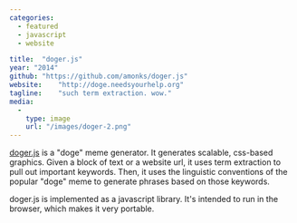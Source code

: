 ```yaml
---
categories:
  - featured
  - javascript
  - website

title:  "doger.js"
year: "2014"
github: "https://github.com/amonks/doger.js"
website:    "http://doge.needsyourhelp.org"
tagline:    "such term extraction. wow."
media:
  -
    type: image
    url: "/images/doger-2.png"
---
```

<a href="http://doge.needsyourhelp.org">doger.js</a> is a "doge" meme generator. It generates scalable, css-based graphics. Given a block of text or a website url, it uses term extraction to pull out important keywords. Then, it uses the linguistic conventions of the popular "doge" meme to generate phrases based on those keywords.

doger.js is implemented as a javascript library. It's intended to run in the browser, which makes it very portable.

